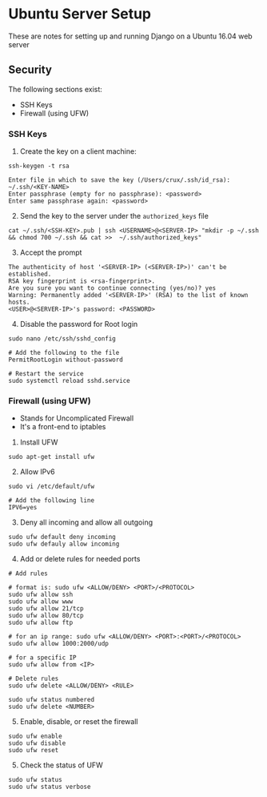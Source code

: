 # Ubuntu Server Setup

These are notes for setting up and running Django on a Ubuntu 16.04 web server

## Security

The following sections exist:

- SSH Keys
- Firewall (using UFW)

### SSH Keys

1. Create the key on a client machine:

```
ssh-keygen -t rsa
```

```
Enter file in which to save the key (/Users/crux/.ssh/id_rsa): ~/.ssh/<KEY-NAME>
Enter passphrase (empty for no passphrase): <password>
Enter same passphrase again: <password>
```

2. Send the key to the server under the `authorized_keys` file

```
cat ~/.ssh/<SSH-KEY>.pub | ssh <USERNAME>@<SERVER-IP> "mkdir -p ~/.ssh && chmod 700 ~/.ssh && cat >>  ~/.ssh/authorized_keys"
```

3. Accept the prompt

```
The authenticity of host '<SERVER-IP> (<SERVER-IP>)' can't be established.
RSA key fingerprint is <rsa-fingerprint>.
Are you sure you want to continue connecting (yes/no)? yes
Warning: Permanently added '<SERVER-IP>' (RSA) to the list of known hosts.
<USER>@<SERVER-IP>'s password: <PASSWORD> 
```

4. Disable the password for Root login

```
sudo nano /etc/ssh/sshd_config
```

```
# Add the following to the file
PermitRootLogin without-password
```

```
# Restart the service
sudo systemctl reload sshd.service
```

### Firewall (using UFW)

- Stands for Uncomplicated Firewall
- It's a front-end to iptables

1. Install UFW

```
sudo apt-get install ufw
```

2. Allow IPv6

```
sudo vi /etc/default/ufw
```

```
# Add the following line
IPV6=yes
```

3. Deny all incoming and allow all outgoing

```
sudo ufw default deny incoming
sudo ufw defauly allow incoming
```

4. Add or delete rules for needed ports

```
# Add rules

# format is: sudo ufw <ALLOW/DENY> <PORT>/<PROTOCOL>
sudo ufw allow ssh
sudo ufw allow www
sudo ufw allow 21/tcp
sudo ufw allow 80/tcp
sudo ufw allow ftp

# for an ip range: sudo ufw <ALLOW/DENY> <PORT>:<PORT>/<PROTOCOL>
sudo ufw allow 1000:2000/udp

# for a specific IP
sudo ufw allow from <IP>
```

```
# Delete rules
sudo ufw delete <ALLOW/DENY> <RULE>

sudo ufw status numbered
sudo ufw delete <NUMBER>
```

5. Enable, disable, or reset the firewall

```
sudo ufw enable
sudo ufw disable
sudo ufw reset
```

5. Check the status of UFW

```
sudo ufw status
sudo ufw status verbose
```